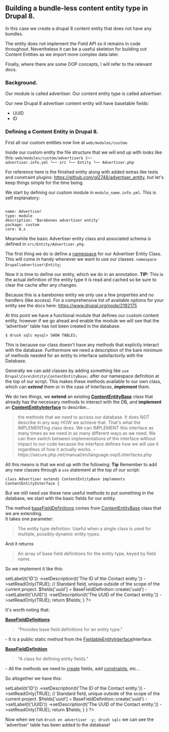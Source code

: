 <h2>Building a bundle-less content entity type in Drupal 8.
</h2>

In this case we create a drupal 8 content entity that does not have any bundles.

The entity does not implement the Field API so it remains in code throughout. Nevertheless it can be a useful skeleton for building out Content Entities as we import more complex data later. 

Finally, where there are some OOP concepts, I will refer to the relevant docs. 

<h3>Background.</h3>
Our module is called advertiser.
Our content entity type is called advertiser.

Our new Drupal 8 advertiser content entity will have basetable fields:
  - UUID
  - ID

<h3>Defining a Content Entity in Drupal 8.</h3>

First all our custom entities now live at <code>web/modules/custom</code>.

Inside our custom entity the file structure that we will end up with looks like this:
<code>web/modules/custom/advertiser$
├── advertiser.info.yml
└── src
    └── Entity
         └── Advertiser.php
</code>

For reference here is the finished entity along with added extras like tests and constraint plugins: https://github.com/gl2748/advertiser_entity, but let's keep things simple for the time being.

We start by defining our custom module in <code>module_name.info.yml</code>. This is self explanatory:

<code>
name: Advertiser
type: module
description: 'Barebones advertiser entity'
package: custom
core: 8.x
</code>

Meanwhile the basic Advertiser entity class and associated schema is defined in <code>src/Entity/Advertiser.php</code>.

The first thing we do is define a <a href="http://php.net/namespace">namespace</a> for our Advertiser Entity Class. This will come in handy whenever we want to use our classes.
<code>namespace Drupal\advertiser\Entity</code>; 

Now it is time to define our entity, which we do in an annotation. <strong>TIP:</strong> This is the actual definition of the entity type it is read and cached so be sure to clear the cache after any changes. 

<?php
/**
 * Defines the Advertiser entity.
 *
 * @ingroup advertiser
 *
 * @ContentEntityType(
 *   id = "advertiser",
 *   label = @Translation("Advertiser"),
 *   base_table = "advertiser",
 *   entity_keys = {
 *     "id" = "id",
 *     "uuid" = "uuid",
 *   },
 * )
 */
?>

Because this is a barebones entity we only use a few properties and no handlers (like access). For a comprehensive list of available options for your entity see the docs here: https://www.drupal.org/node/2192175

At this point we have a functional module that defines our custom content entity, however if we go ahead and enable the module we will see that the 'advertiser' table has not been created in the database.

<code>$ drush sqlc
mysql> SHOW TABLES;</code>

This is because our class doesn't have any methods that explictly interact with the database. Furthermore we need a description of the bare minimum of methods needed for an entity to interface satisfactorily with the Database. 

Generally we can add classes by adding something like <code>use Drupal\Core\Entity\ContentEntityBase;</code> after our namespace definition at the top of our script. This makes these methods available to our own class, which can <em><strong>extend</strong></em> them or in the case of Interfaces, <em><strong>implement</strong></em> them.

We do two things, we <strong>extend</strong> an existing <a href="https://api.drupal.org/api/drupal/core!lib!Drupal!Core!Entity!ContentEntityBase.php/class/ContentEntityBase/8"><strong>ContentEntityBase</strong></a> class that already has the necessary methods to interact with the DB, and <strong>implement</strong> an <a href="https://api.drupal.org/api/drupal/core!lib!Drupal!Core!Entity!ContentEntityInterface.php/interface/ContentEntityInterface/8"><strong>ContentEntityInterface</strong></a> to describe...

<blockquote>the methods that we need to access our database. It does NOT describe in any way HOW we achieve that. That's what the IMPLEMENTing class does. We can IMPLEMENT this interface as many times as we need in as many different ways as we need. We can then switch between implementations of the interface without impact to our code because the interface defines how we will use it regardless of how it actually works. - https://secure.php.net/manual/en/language.oop5.interfaces.php</blockquote>

All this means is that we end up with the following: <strong>Tip</strong> Remember to add any new classes through a <code>use</code> statement at the top of our script:

<code>class Advertiser extends ContentEntityBase implements ContentEntityInterface {</code>

But we still need use these new useful methods to put something in the database, we start with the basic fields for our entity.

The method <a href="https://api.drupal.org/api/drupal/core!lib!Drupal!Core!Entity!FieldableEntityInterface.php/function/FieldableEntityInterface%3A%3AbaseFieldDefinitions/8">baseFieldDefinitions</a> comes from <a href="https://api.drupal.org/api/drupal/core!lib!Drupal!Core!Entity!ContentEntityBase.php/class/ContentEntityBase/8">ContentEntityBase</a> class that we are extending.  
It takes one parameter:
<blockquote>The entity type definition. Useful when a single class is used for multiple, possibly dynamic entity types.
</blockquote>
And it returns
<blockquote>An array of base field definitions for the entity type, keyed by field name.</blockquote>

So we implement it like this:

<?php
public static function baseFieldDefinitions(EntityTypeInterface $entity_type) {
      
    // Standard field, used as unique if primary index.
    $fields['id'] = BaseFieldDefinition::create('integer')
      ->setLabel(t('ID'))
      ->setDescription(t('The ID of the Contact entity.'))
      ->setReadOnly(TRUE);

    // Standard field, unique outside of the scope of the current project.
    $fields['uuid'] = BaseFieldDefinition::create('uuid')
      ->setLabel(t('UUID'))
      ->setDescription(t('The UUID of the Contact entity.'))
      ->setReadOnly(TRUE);
      
    return $fields;
  }
?>

It's worth noting that:  

<a href="https://api.drupal.org/api/drupal/core!lib!Drupal!Core!Entity!FieldableEntityInterface.php/function/FieldableEntityInterface%3A%3AbaseFieldDefinitions/8"><strong>BaseFieldDefinitions</strong></a>
<blockquote>"Provides base field definitions for an entity type."</blockquote> - It is a public static method from the <a href="https://api.drupal.org/api/drupal/core!lib!Drupal!Core!Entity!FieldableEntityInterface.php/function/FieldableEntityInterface%3A%3AbaseFieldDefinitions/8">FieldableEntityInterface</a>Interface.
 
<strong><a href="https://api.drupal.org/api/drupal/core!lib!Drupal!Core!Field!BaseFieldDefinition.php/class/BaseFieldDefinition/8">BaseFieldDefinition</a></strong> <blockquote>"A class for defining entity fields."</blockquote> - All the methods we need to <a href="https://api.drupal.org/api/drupal/core!lib!Drupal!Core!Field!BaseFieldDefinition.php/function/BaseFieldDefinition%3A%3Acreate/8">create</a> fields, add <a href="https://api.drupal.org/api/drupal/core!lib!Drupal!Core!Field!BaseFieldDefinition.php/function/BaseFieldDefinition%3A%3AaddPropertyConstraints/8">constraints</a>, etc...  

So altogether we have this:

<?php

namespace Drupal\advertiser\Entity;

use Drupal\Core\Entity\ContentEntityBase;
use Drupal\Core\Field\BaseFieldDefinition;
use Drupal\Core\Entity\EntityTypeInterface;
use Drupal\Core\Entity\ContentEntityInterface;

/**
 * Defines the advertiser entity.
 *
 * @ingroup advertiser
 *
 * @ContentEntityType(
 *   id = "advertiser",
 *   label = @Translation("advertiser"),
 *   base_table = "advertiser",
 *   entity_keys = {
 *     "id" = "id",
 *     "uuid" = "uuid",
 *   },
 * )
 */

class Advertiser extends ContentEntityBase implements ContentEntityInterface {

  public static function baseFieldDefinitions(EntityTypeInterface $entity_type) {

    // Standard field, used as unique if primary index.
    $fields['id'] = BaseFieldDefinition::create('integer')
      ->setLabel(t('ID'))
      ->setDescription(t('The ID of the Contact entity.'))
      ->setReadOnly(TRUE);

    // Standard field, unique outside of the scope of the current project.
    $fields['uuid'] = BaseFieldDefinition::create('uuid')
      ->setLabel(t('UUID'))
      ->setDescription(t('The UUID of the Contact entity.'))
      ->setReadOnly(TRUE);

    return $fields;
  }
}
?>

Now when we run <code>drush en advertiser -y; drush sqlc</code> we can see the 'advertiser' table has been added to the database!

